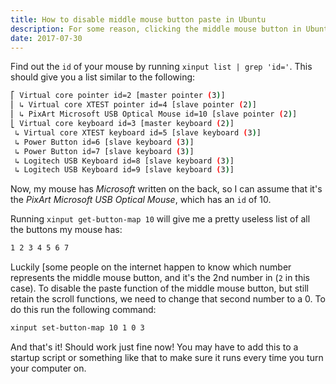 ```yaml
---
title: How to disable middle mouse button paste in Ubuntu
description: For some reason, clicking the middle mouse button in Ubuntu will paste whatever you have copied to your clipboard. I don't like this. So, here's how to disable that feature, since there isn't an easy way to disable this feature through Ubuntu settings. Fun.
date: 2017-07-30
---
```


Find out the `id` of your mouse by running `xinput list | grep 'id='`. This should give you a list similar to the following:

```bash
⎡ Virtual core pointer id=2 [master pointer (3)]
⎜ ↳ Virtual core XTEST pointer id=4 [slave pointer (2)]
⎜ ↳ PixArt Microsoft USB Optical Mouse id=10 [slave pointer (2)]
⎣ Virtual core keyboard id=3 [master keyboard (2)]
 ↳ Virtual core XTEST keyboard id=5 [slave keyboard (3)]
 ↳ Power Button id=6 [slave keyboard (3)]
 ↳ Power Button id=7 [slave keyboard (3)]
 ↳ Logitech USB Keyboard id=8 [slave keyboard (3)]
 ↳ Logitech USB Keyboard id=9 [slave keyboard (3)]
```

Now, my mouse has *Microsoft* written on the back, so I can assume that it's the *PixArt Microsoft USB Optical Mouse*, which has an `id` of 10.

Running `xinput get-button-map 10` will give me a pretty useless list of all the buttons my mouse has:

```bash
1 2 3 4 5 6 7
```

Luckily [some people on the internet happen to know which number represents the middle mouse button, and it's the 2nd number in (`2` in this case). To disable the paste function of the middle mouse button, but still retain the scroll functions, we need to change that second number to a 0. To do this run the following command:

```bash
xinput set-button-map 10 1 0 3
```

And that's it! Should work just fine now! You may have to add this to a startup script or something like that to make sure it runs every time you turn your computer on.
